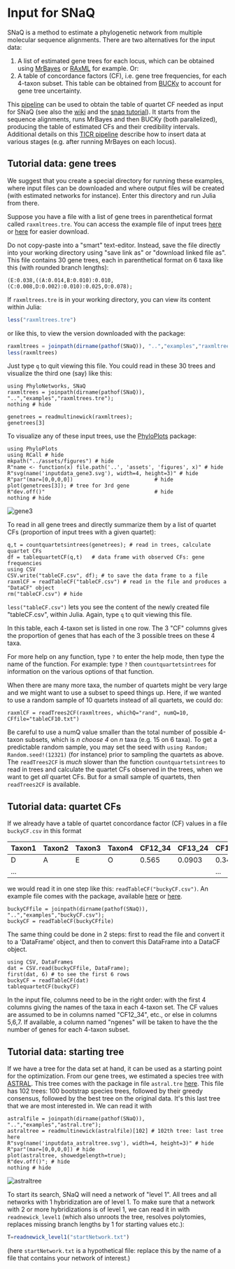 # Input for SNaQ

SNaQ is a method to estimate a phylogenetic network
from multiple molecular sequence alignments. There are two alternatives for the input data:

1. A list of estimated gene trees for each locus, which can be obtained using
   [MrBayes](http://mrbayes.sourceforge.net) or
   [RAxML](http://sco.h-its.org/exelixis/software.html) for example. Or:
2. A table of concordance factors (CF), i.e. gene tree frequencies, for each
   4-taxon subset. This table can be obtained from
   [BUCKy](http://www.stat.wisc.edu/~ane/bucky/)
   to account for gene tree uncertainty.

This [pipeline](https://github.com/nstenz/TICR) can be used to obtain the table of
quartet CF needed as input for SNaQ
(see also the [wiki](https://github.com/juliaphylo/PhyloNetworks.jl/wiki/TICR:-from-alignments-to-quartet-concordance-factors) and the [snaq tutorial](https://solislemuslab.github.io/snaq-tutorial/)).
It starts from the sequence alignments,
runs MrBayes and then BUCKy (both parallelized), producing the
table of estimated CFs and their credibility intervals.
Additional details on this [TICR pipeline](@ref)
describe how to insert data at various stages (e.g. after running MrBayes on each locus).

## Tutorial data: gene trees

We suggest that you create a special directory for running these examples,
where input files can be downloaded and where output files will be
created (with estimated networks for instance). Enter this directory
and run Julia from there.

Suppose you have a file with a list of gene trees in parenthetical
format called `raxmltrees.tre`.
You can access the example file of input trees
[here](https://github.com/juliaphylo/SNaQ/blob/main/examples/raxmltrees.tre)
or
[here](https://raw.githubusercontent.com/juliaphylo/SNaQ/main/examples/raxmltrees.tre)
for easier download.

Do not copy-paste into a "smart" text-editor. Instead, save the file
directly into your working directory using "save link as" or "download linked file as".
This file contains 30 gene trees, each in parenthetical format on 6 taxa
like this (with rounded branch lengths):

`(E:0.038,((A:0.014,B:0.010):0.010,(C:0.008,D:0.002):0.010):0.025,O:0.078);`

If `raxmltrees.tre` is in your working directory, you can view its content
within Julia:
```julia
less("raxmltrees.tre")
```
or like this, to view the version downloaded with the package:
```julia
raxmltrees = joinpath(dirname(pathof(SNaQ)), "..","examples","raxmltrees.tre")
less(raxmltrees)
```
Just type `q` to quit viewing this file.
You could read in these 30 trees and visualize the third one (say) like this:
```@example qcf
using PhyloNetworks, SNaQ
raxmltrees = joinpath(dirname(pathof(SNaQ)), "..","examples","raxmltrees.tre");
nothing # hide
```
```@repl qcf
genetrees = readmultinewick(raxmltrees);
genetrees[3]
```
To visualize any of these input trees, use the
[PhyloPlots](https://github.com/juliaphylo/PhyloPlots.jl) package:
```@example qcf
using PhyloPlots
using RCall # hide
mkpath("../assets/figures") # hide
R"name <- function(x) file.path('..', 'assets', 'figures', x)" # hide
R"svg(name('inputdata_gene3.svg'), width=4, height=3)" # hide
R"par"(mar=[0,0,0,0])                          # hide
plot(genetrees[3]); # tree for 3rd gene
R"dev.off()"                                   # hide
nothing # hide
```
![gene3](../assets/figures/inputdata_gene3.svg)

To read in all gene trees and directly summarize them by a list
of quartet CFs (proportion of input trees with a given quartet):
```@repl qcf
q,t = countquartetsintrees(genetrees); # read in trees, calculate quartet CFs
df = tablequartetCF(q,t)   # data frame with observed CFs: gene frequencies
using CSV
CSV.write("tableCF.csv", df); # to save the data frame to a file
raxmlCF = readTableCF("tableCF.csv") # read in the file and produces a "DataCF" object
rm("tableCF.csv") # hide
```
`less("tableCF.csv")` lets you see the content of the newly created
file "tableCF.csv", within Julia. Again, type `q` to quit viewing this file.

In this table, each 4-taxon set is listed in one row.
The 3 "CF" columns gives the proportion of genes that has
each of the 3 possible trees on these 4 taxa.

For more help on any function, type `?` to enter the help mode,
then type the name of the function. For example: type `?` then `countquartetsintrees`
for information on the various options of that function.

When there are many more taxa, the number of quartets
might be very large and we might want to use a subset to speed things up.
Here, if we wanted to use a random sample of 10 quartets
instead of all quartets, we could do:

`raxmlCF = readTrees2CF(raxmltrees, whichQ="rand", numQ=10, CFfile="tableCF10.txt")`

Be careful to use a numQ value smaller than the total number of possible
4-taxon subsets, which is *n choose 4* on *n* taxa (e.g. 15 on 6 taxa).
To get a predictable random sample, you may set the seed with
`using Random; Random.seed!(12321)`
(for instance) prior to sampling the quartets as above.
The `readTrees2CF` is *much* slower than the function `countquartetsintrees`
to read in trees and calculate the quartet CFs observed in the trees,
when we want to get *all* quartet CFs. But for a small sample of quartets,
then `readTrees2CF` is available.

## Tutorial data: quartet CFs

If we already have a table of quartet concordance factor (CF) values
in a file `buckyCF.csv` in this format

| Taxon1 | Taxon2 | Taxon3 | Taxon4 | CF12_34 | CF13_24 | CF14_23
|:-------|:-------|:-------|:-------|:--------|:--------|:-------
| D      | A| E | O|   0.565 |       0.0903 |       0.3447
| ...    |  |   |  |         |              |       ...

we would read it in one step like this: `readTableCF("buckyCF.csv")`.
An example file comes with the package, available
[here](https://github.com/juliaphylo/SNaQ/blob/main/examples/buckyCF.csv)
or
[here](https://raw.githubusercontent.com/juliaphylo/SNaQ/main/examples/buckyCF.csv).

```@repl qcf
buckyCFfile = joinpath(dirname(pathof(SNaQ)), "..","examples","buckyCF.csv");
buckyCF = readTableCF(buckyCFfile)
```
The same thing could be done in 2 steps:
first to read the file and convert it to a 'DataFrame' object,
and then to convert this DataFrame into a DataCF object.
```@repl qcf
using CSV, DataFrames
dat = CSV.read(buckyCFfile, DataFrame);
first(dat, 6) # to see the first 6 rows
buckyCF = readTableCF(dat)
tablequartetCF(buckyCF)
```
In the input file, columns need to be in the right order:
with the first 4 columns giving the names of the taxa in each 4-taxon set.
The CF values are assumed to be in columns named "CF12_34", etc.,
or else in columns 5,6,7.
If available, a column named "ngenes" will be taken to have the
the number of genes for each 4-taxon subset.

## Tutorial data: starting tree

If we have a tree for the data set at hand,
it can be used as a starting point for the optimization.
From our gene trees, we estimated a species tree with
[ASTRAL](https://github.com/smirarab/ASTRAL/blob/master/astral-tutorial.md).
This tree comes with the package in file `astral.tre`
[here](https://github.com/juliaphylo/SNaQ/blob/main/examples/astral.tre).
This file has 102 trees: 100 bootstrap species trees,
followed by their greedy consensus,
followed by the best tree on the original data.
It's this last tree that we are most interested in.
We can read it with
```@example qcf
astralfile = joinpath(dirname(pathof(SNaQ)), "..","examples","astral.tre");
astraltree = readmultinewick(astralfile)[102] # 102th tree: last tree here
R"svg(name('inputdata_astraltree.svg'), width=4, height=3)" # hide
R"par"(mar=[0,0,0,0]) # hide
plot(astraltree, showedgelength=true);
R"dev.off()"; # hide
nothing # hide
```
![astraltree](../assets/figures/inputdata_astraltree.svg)

To start its search, SNaQ will need a network of "level 1".
All trees and all networks with 1 hybridization are of level 1.
To make sure that a network with 2 or more hybridizations is of level 1,
we can read it in with
`readnewick_level1` (which also unroots the tree, resolves polytomies,
replaces missing branch lengths by 1 for starting values etc.):
```julia
T=readnewick_level1("startNetwork.txt")
```
(here `startNetwork.txt` is a hypothetical file: replace this by
the name of a file that contains your network of interest.)
